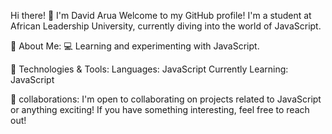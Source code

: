Hi there! 👋 I'm David Arua
Welcome to my GitHub profile! I'm a student at African Leadership University, currently diving into the world of JavaScript.

🚀 About Me:
💻 Learning and experimenting with JavaScript.

🔧 Technologies & Tools:
Languages: JavaScript
Currently Learning: JavaScript

👯 collaborations:
I'm open to collaborating on projects related to JavaScript or anything exciting! If you have something interesting, feel free to reach out!

